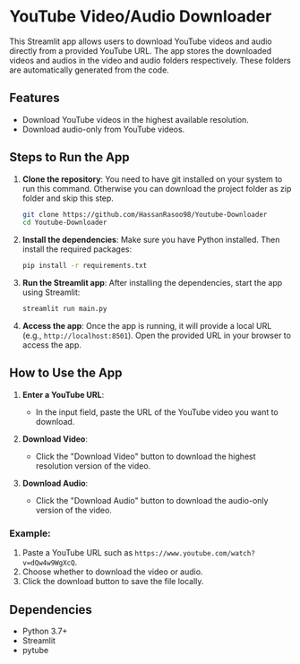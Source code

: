 # YouTube Video/Audio Downloader

This Streamlit app allows users to download YouTube videos and audio directly from a provided YouTube URL. The app stores the downloaded videos and audios in the video and audio folders respectively. These folders are automatically generated from the code.

## Features
- Download YouTube videos in the highest available resolution.
- Download audio-only from YouTube videos.

## Steps to Run the App

1. **Clone the repository**:
    You need to have git installed on your system to run this command. Otherwise you can download the project folder as zip folder and skip this step.
   ```bash
   git clone https://github.com/HassanRasoo98/Youtube-Downloader
   cd Youtube-Downloader
   ```

2. **Install the dependencies**:
   Make sure you have Python installed. Then install the required packages:
   ```bash
   pip install -r requirements.txt
   ```

3. **Run the Streamlit app**:
   After installing the dependencies, start the app using Streamlit:
   ```bash
   streamlit run main.py
   ```

4. **Access the app**:
   Once the app is running, it will provide a local URL (e.g., `http://localhost:8501`). Open the provided URL in your browser to access the app.

## How to Use the App

1. **Enter a YouTube URL**:
   - In the input field, paste the URL of the YouTube video you want to download.

2. **Download Video**:
   - Click the "Download Video" button to download the highest resolution version of the video.

3. **Download Audio**:
   - Click the "Download Audio" button to download the audio-only version of the video.

### Example:
1. Paste a YouTube URL such as `https://www.youtube.com/watch?v=dQw4w9WgXcQ`.
2. Choose whether to download the video or audio.
3. Click the download button to save the file locally.

## Dependencies
- Python 3.7+
- Streamlit
- pytube
